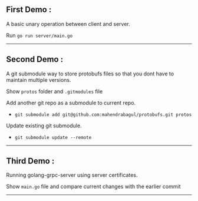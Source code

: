 First Demo :
---
A basic unary operation between client and server.

Run `go run server/main.go`

---
Second Demo :
---
A git submodule way to store protobufs files so that you dont have to maintain multiple versions.

Show `protos` folder and `.gitmodules` file

Add another git repo as a submodule to current repo.

- `git submodule add git@github.com:mahendrabagul/protobufs.git protos`

Update existing git submodule.

- `git submodule update --remote`

---
Third Demo :
---
Running golang-grpc-server using server certificates.

Show `main.go` file and compare current changes with the earlier commit

---
